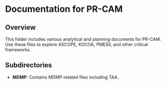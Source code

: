 # Documentation for PR-CAM

## Overview
This folder includes various analytical and planning documents for PR-CAM. Use these files to explore ASCOPE, KOCOA, PMESII, and other critical frameworks.

## Subdirectories
- **MDMP**: Contains MDMP-related files including TAA.
